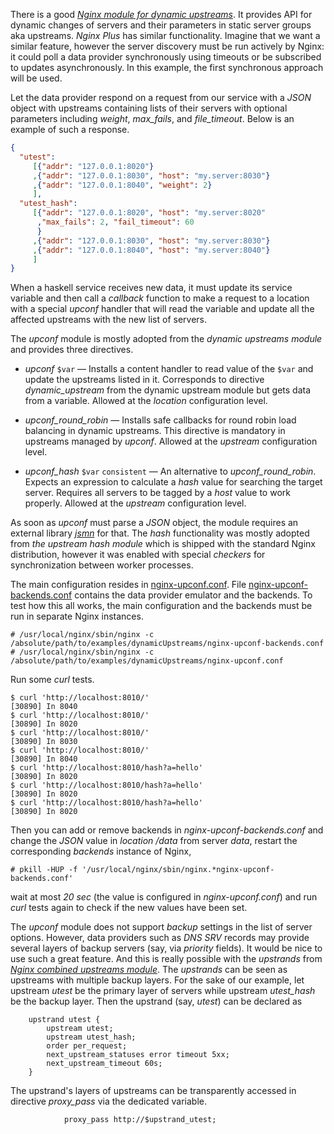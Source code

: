 There is a good [*Nginx module for dynamic
upstreams*](http://github.com/cubicdaiya/ngx_dynamic_upstream). It provides API
for dynamic changes of servers and their parameters in static server groups aka
upstreams. *Nginx Plus* has similar functionality. Imagine that we want a
similar feature, however the server discovery must be run actively by Nginx: it
could poll a data provider synchronously using timeouts or be subscribed to
updates asynchronously. In this example, the first synchronous approach will be
used.

Let the data provider respond on a request from our service with a *JSON* object
with upstreams containing lists of their servers with optional parameters
including *weight*, *max_fails*, and *file_timeout*. Below is an example of such
a response.

```json
{
  "utest":
     [{"addr": "127.0.0.1:8020"}
     ,{"addr": "127.0.0.1:8030", "host": "my.server:8030"}
     ,{"addr": "127.0.0.1:8040", "weight": 2}
     ],
  "utest_hash":
     [{"addr": "127.0.0.1:8020", "host": "my.server:8020"
      ,"max_fails": 2, "fail_timeout": 60
      }
     ,{"addr": "127.0.0.1:8030", "host": "my.server:8030"}
     ,{"addr": "127.0.0.1:8040", "host": "my.server:8040"}
     ]
}
```

When a haskell service receives new data, it must update its service variable
and then call a *callback* function to make a request to a location with a
special *upconf* handler that will read the variable and update all the affected
upstreams with the new list of servers.

The *upconf* module is mostly adopted from the *dynamic upstreams module* and
provides three directives.

- *upconf* ``$var`` &mdash; Installs a content handler to read value of the
  ``$var`` and update the upstreams listed in it. Corresponds to directive
  *dynamic_upstream* from the dynamic upstream module but gets data from a
  variable. Allowed at the *location* configuration level.

- *upconf_round_robin* &mdash; Installs safe callbacks for round robin load
  balancing in dynamic upstreams. This directive is mandatory in upstreams
  managed by *upconf*. Allowed at the *upstream* configuration level.

- *upconf_hash* ``$var`` ``consistent`` &mdash; An alternative to
  *upconf_round_robin*. Expects an expression to calculate a *hash* value for
  searching the target server. Requires all servers to be tagged by a *host*
  value to work properly. Allowed at the *upstream* configuration level.

As soon as *upconf* must parse a *JSON* object, the module requires an external
library [*jsmn*](http://github.com/zserge/jsmn) for that. The *hash*
functionality was mostly adopted from *the upstream hash module* which is
shipped with the standard Nginx distribution, however it was enabled with
special *checkers* for synchronization between worker processes.

The main configuration resides in [nginx-upconf.conf](nginx-upconf.conf). File
[nginx-upconf-backends.conf](nginx-upconf-backends.conf) contains the data
provider emulator and the backends. To test how this all works, the main
configuration and the backends must be run in separate Nginx instances.

```ShellSession
# /usr/local/nginx/sbin/nginx -c /absolute/path/to/examples/dynamicUpstreams/nginx-upconf-backends.conf
# /usr/local/nginx/sbin/nginx -c /absolute/path/to/examples/dynamicUpstreams/nginx-upconf.conf
```

Run some *curl* tests.

```ShellSession
$ curl 'http://localhost:8010/'
[30890] In 8040
$ curl 'http://localhost:8010/'
[30890] In 8020
$ curl 'http://localhost:8010/'
[30890] In 8030
$ curl 'http://localhost:8010/'
[30890] In 8040
$ curl 'http://localhost:8010/hash?a=hello'
[30890] In 8020
$ curl 'http://localhost:8010/hash?a=hello'
[30890] In 8020
$ curl 'http://localhost:8010/hash?a=hello'
[30890] In 8020
```

Then you can add or remove backends in *nginx-upconf-backends.conf* and
change the *JSON* value in *location /data* from server *data*, restart the
corresponding *backends* instance of Nginx,

```ShellSession
# pkill -HUP -f '/usr/local/nginx/sbin/nginx.*nginx-upconf-backends.conf'
```

wait at most *20 sec* (the value is configured in *nginx-upconf.conf*) and run
*curl* tests again to check if the new values have been set.

The *upconf* module does not support *backup* settings in the list of server
options. However, data providers such as *DNS* *SRV* records may provide several
layers of backup servers (say, via *priority* fields). It would be nice to use
such a great feature. And this is really possible with the *upstrands* from
[*Nginx combined upstreams
module*](http://github.com/lyokha/nginx-combined-upstreams-module). The
*upstrands* can be seen as upstreams with multiple backup layers. For the sake
of our example, let upstream *utest* be the primary layer of servers while
upstream *utest_hash* be the backup layer. Then the upstrand (say, *utest*) can
be declared as

```nginx
    upstrand utest {
        upstream utest;
        upstream utest_hash;
        order per_request;
        next_upstream_statuses error timeout 5xx;
        next_upstream_timeout 60s;
    }
```

The upstrand's layers of upstreams can be transparently accessed in directive
*proxy_pass* via the dedicated variable.

```nginx
            proxy_pass http://$upstrand_utest;
```

